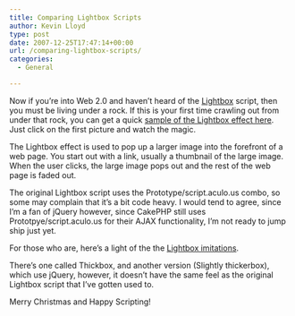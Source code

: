 ```yaml
---
title: Comparing Lightbox Scripts
author: Kevin Lloyd
type: post
date: 2007-12-25T17:47:14+00:00
url: /comparing-lightbox-scripts/
categories:
  - General

---
```

Now if you&#8217;re into Web 2.0 and haven&#8217;t heard of the [Lightbox][1] script, then you must be living under a rock. If this is your first time crawling out from under that rock, you can get a quick [sample of the Lightbox effect here][2]. Just click on the first picture and watch the magic.

The Lightbox effect is used to pop up a larger image into the forefront of a web page. You start out with a link, usually a thumbnail of the large image. When the user clicks, the large image pops out and the rest of the web page is faded out.

The original Lightbox script uses the Prototype/script.aculo.us combo, so some may complain that it&#8217;s a bit code heavy. I would tend to agree, since I&#8217;m a fan of jQuery however, since CakePHP still uses Prototpye/script.aculo.us for their AJAX functionality, I&#8217;m not ready to jump ship just yet.

For those who are, here&#8217;s a light of the the [Lightbox imitations][3].

There&#8217;s one called Thickbox, and another version (Slightly thickerbox), which use jQuery, however, it doesn&#8217;t have the same feel as the original Lightbox script that I&#8217;ve gotten used to.

Merry Christmas and Happy Scripting!

 [1]: http://www.huddletogether.com/projects/lightbox2/
 [2]: https://webdevelopment2.com/cakephp-bakery-yeast/
 [3]: http://www.fortysomething.ca/mt/etc/archives/005400.php